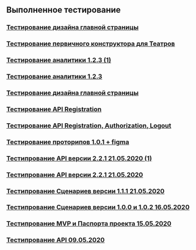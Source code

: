 ## Выполненное тестирование

### [Тестирование дизайна главной страницы](https://schstp.github.io/Theater-Platform/sketches/tests/test_27_05_2020_design)
### [Тестирование первичного конструктора для Театров](https://schstp.github.io/Theater-Platform/sketches/tests/test_27_05_2020_constructor)
### [Тестирование аналитики 1.2.3 (1)](https://schstp.github.io/Theater-Platform/scenarios/tests/test_27_05/test_27_05_2020_scenarios)
### [Тестирование аналитики 1.2.3](https://schstp.github.io/Theater-Platform/scenarios/tests/test_27_05/test_28_05_2020_scenarios_1.2.3)
### [Тестирование дизайна главной страницы](https://schstp.github.io/Theater-Platform/sketches/tests/test_27_05_2020_design)
### [Тестирование API Registration](https://schstp.github.io/Theater-Platform/api/test/test_27_05_2020/test_27_05_2020)
### [Тестирование API Registration, Authorization, Logout](https://schstp.github.io/Theater-Platform/api/test/test_27_05_2020)
### [Тестирование проторипов 1.0.1 + figma](https://schstp.github.io/Theater-Platform/sketches/tests/test_22_05_2020)
### [Тестипрование API версии 2.2.1 21.05.2020 (1)](https://schstp.github.io/Theater-Platform/api/test/test_21_05_2020(1))
### [Тестипрование API версии 2.2.1 21.05.2020](https://schstp.github.io/Theater-Platform/api/test/test_21_05_2020)
### [Тестипрование Сценариев версии 1.1.1 21.05.2020](https://schstp.github.io/Theater-Platform/scenarios/tests/tests_21/test_21_05_2020)
### [Тестипрование Сценариев версии 1.0.0 и 1.0.2 16.05.2020](https://schstp.github.io/Theater-Platform/scenarios/tests/test16.05.2020/test)
### [Тестипрование MVP и Паспорта проекта 15.05.2020](https://schstp.github.io/Theater-Platform/passport/tests/test_15_05_2020)
### [Тестипрование API 09.05.2020](https://schstp.github.io/Theater-Platform/api/test/test_09_05_2020)


